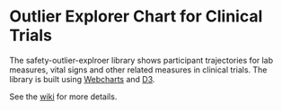 # Outlier Explorer Chart for Clinical Trials
The safety-outlier-explroer library  shows participant trajectories for lab measures, vital signs and other related measures in clinical trials. The library is built using [Webcharts](https://github.com/RhoInc/Webcharts) and [D3](https://www.d3js.org). 

See the [wiki](https://github.com/RhoInc/safety-outlier-explorer/wiki) for more details.
